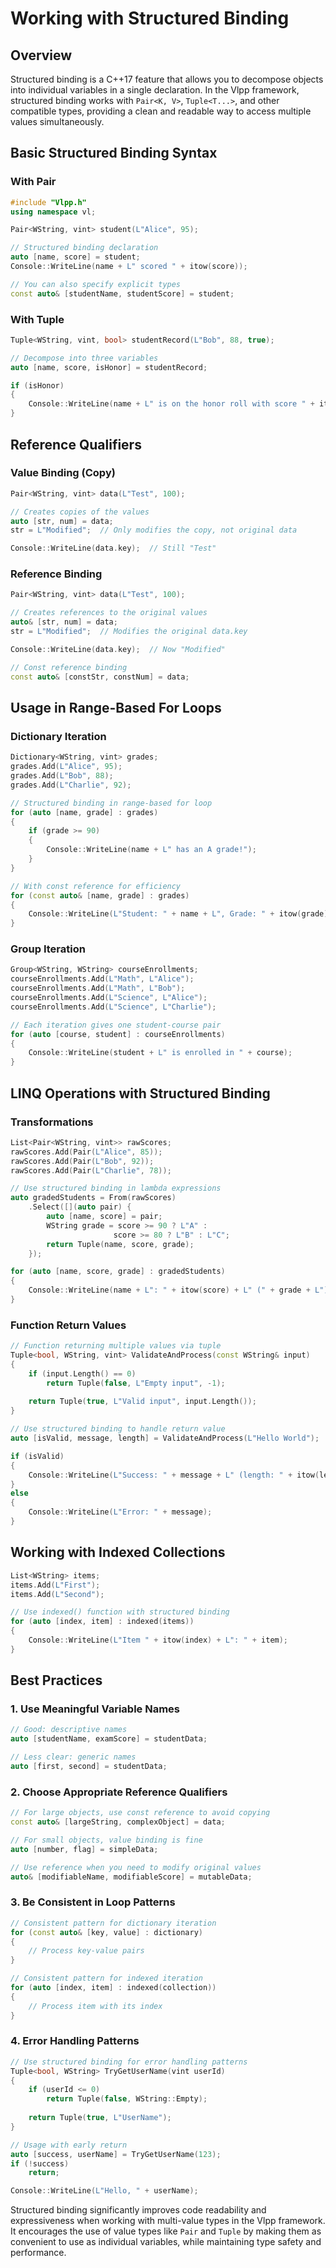 # Working with Structured Binding

## Overview

Structured binding is a C++17 feature that allows you to decompose objects into individual variables in a single declaration. In the Vlpp framework, structured binding works with `Pair<K, V>`, `Tuple<T...>`, and other compatible types, providing a clean and readable way to access multiple values simultaneously.

## Basic Structured Binding Syntax

### With Pair

```cpp
#include "Vlpp.h"
using namespace vl;

Pair<WString, vint> student(L"Alice", 95);

// Structured binding declaration
auto [name, score] = student;
Console::WriteLine(name + L" scored " + itow(score));

// You can also specify explicit types
const auto& [studentName, studentScore] = student;
```

### With Tuple

```cpp
Tuple<WString, vint, bool> studentRecord(L"Bob", 88, true);

// Decompose into three variables
auto [name, score, isHonor] = studentRecord;

if (isHonor)
{
    Console::WriteLine(name + L" is on the honor roll with score " + itow(score));
}
```

## Reference Qualifiers

### Value Binding (Copy)

```cpp
Pair<WString, vint> data(L"Test", 100);

// Creates copies of the values
auto [str, num] = data;
str = L"Modified";  // Only modifies the copy, not original data

Console::WriteLine(data.key);  // Still "Test"
```

### Reference Binding

```cpp
Pair<WString, vint> data(L"Test", 100);

// Creates references to the original values
auto& [str, num] = data;
str = L"Modified";  // Modifies the original data.key

Console::WriteLine(data.key);  // Now "Modified"

// Const reference binding
const auto& [constStr, constNum] = data;
```

## Usage in Range-Based For Loops

### Dictionary Iteration

```cpp
Dictionary<WString, vint> grades;
grades.Add(L"Alice", 95);
grades.Add(L"Bob", 88);
grades.Add(L"Charlie", 92);

// Structured binding in range-based for loop
for (auto [name, grade] : grades)
{
    if (grade >= 90)
    {
        Console::WriteLine(name + L" has an A grade!");
    }
}

// With const reference for efficiency
for (const auto& [name, grade] : grades)
{
    Console::WriteLine(L"Student: " + name + L", Grade: " + itow(grade));
}
```

### Group Iteration

```cpp
Group<WString, WString> courseEnrollments;
courseEnrollments.Add(L"Math", L"Alice");
courseEnrollments.Add(L"Math", L"Bob");
courseEnrollments.Add(L"Science", L"Alice");
courseEnrollments.Add(L"Science", L"Charlie");

// Each iteration gives one student-course pair
for (auto [course, student] : courseEnrollments)
{
    Console::WriteLine(student + L" is enrolled in " + course);
}
```

## LINQ Operations with Structured Binding

### Transformations

```cpp
List<Pair<WString, vint>> rawScores;
rawScores.Add(Pair(L"Alice", 85));
rawScores.Add(Pair(L"Bob", 92));
rawScores.Add(Pair(L"Charlie", 78));

// Use structured binding in lambda expressions
auto gradedStudents = From(rawScores)
    .Select([](auto pair) {
        auto [name, score] = pair;
        WString grade = score >= 90 ? L"A" : 
                       score >= 80 ? L"B" : L"C";
        return Tuple(name, score, grade);
    });

for (auto [name, score, grade] : gradedStudents)
{
    Console::WriteLine(name + L": " + itow(score) + L" (" + grade + L")");
}
```

### Function Return Values

```cpp
// Function returning multiple values via tuple
Tuple<bool, WString, vint> ValidateAndProcess(const WString& input)
{
    if (input.Length() == 0)
        return Tuple(false, L"Empty input", -1);
    
    return Tuple(true, L"Valid input", input.Length());
}

// Use structured binding to handle return value
auto [isValid, message, length] = ValidateAndProcess(L"Hello World");

if (isValid)
{
    Console::WriteLine(L"Success: " + message + L" (length: " + itow(length) + L")");
}
else
{
    Console::WriteLine(L"Error: " + message);
}
```

## Working with Indexed Collections

```cpp
List<WString> items;
items.Add(L"First");
items.Add(L"Second");

// Use indexed() function with structured binding
for (auto [index, item] : indexed(items))
{
    Console::WriteLine(L"Item " + itow(index) + L": " + item);
}
```

## Best Practices

### 1. Use Meaningful Variable Names

```cpp
// Good: descriptive names
auto [studentName, examScore] = studentData;

// Less clear: generic names
auto [first, second] = studentData;
```

### 2. Choose Appropriate Reference Qualifiers

```cpp
// For large objects, use const reference to avoid copying
const auto& [largeString, complexObject] = data;

// For small objects, value binding is fine
auto [number, flag] = simpleData;

// Use reference when you need to modify original values
auto& [modifiableName, modifiableScore] = mutableData;
```

### 3. Be Consistent in Loop Patterns

```cpp
// Consistent pattern for dictionary iteration
for (const auto& [key, value] : dictionary)
{
    // Process key-value pairs
}

// Consistent pattern for indexed iteration
for (auto [index, item] : indexed(collection))
{
    // Process item with its index
}
```

### 4. Error Handling Patterns

```cpp
// Use structured binding for error handling patterns
Tuple<bool, WString> TryGetUserName(vint userId)
{
    if (userId <= 0)
        return Tuple(false, WString::Empty);
    
    return Tuple(true, L"UserName");
}

// Usage with early return
auto [success, userName] = TryGetUserName(123);
if (!success)
    return;

Console::WriteLine(L"Hello, " + userName);
```

Structured binding significantly improves code readability and expressiveness when working with multi-value types in the Vlpp framework. It encourages the use of value types like `Pair` and `Tuple` by making them as convenient to use as individual variables, while maintaining type safety and performance.